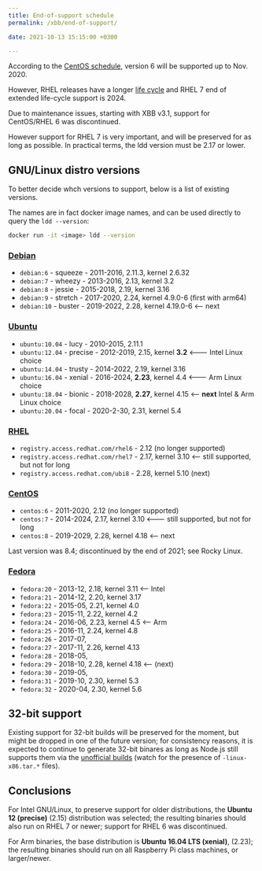 ```yaml
---
title: End-of-support schedule
permalink: /xbb/end-of-support/

date: 2021-10-13 15:15:00 +0300

---
```


According to the
[CentOS schedule](https://en.wikipedia.org/wiki/CentOS#End-of-support_schedule),
version 6 will be supported up to Nov. 2020.

However, RHEL releases have a longer
[life cycle](https://access.redhat.com/support/policy/updates/errata/#Life_Cycle_Dates)
and RHEL 7 end of extended life-cycle support is 2024.

Due to maintenance issues, starting with XBB v3.1, support for CentOS/RHEL 6
was discontinued.

However support for RHEL 7 is very important, and will be preserved for
as long as possible. In practical terms, the ldd version must be
2.17 or lower.

## GNU/Linux distro versions

To better decide whch versions to support, below is a list of existing versions.

The names are in fact docker image names, and can be used directly to query
the `ldd --version`:

```sh
docker run -it <image> ldd --version
```

### [Debian](https://en.wikipedia.org/wiki/Debian_version_history)

- `debian:6` - squeeze - 2011-2016, 2.11.3, kernel 2.6.32
- `debian:7` - wheezy - 2013-2016, 2.13, kernel 3.2
- `debian:8` - jessie - 2015-2018, 2.19, kernel 3.16
- `debian:9` - stretch - 2017-2020, 2.24, kernel 4.9.0-6 (first with arm64)
- `debian:10` - buster - 2019-2022, 2.28, kernel 4.19.0-6 <-- next

### [Ubuntu](https://en.wikipedia.org/wiki/Ubuntu_version_history)

- `ubuntu:10.04` - lucy - 2010-2015, 2.11.1
- `ubuntu:12.04` - precise - 2012-2019, 2.15, kernel **3.2** <--- Intel Linux choice
- `ubuntu:14.04` - trusty - 2014-2022, 2.19, kernel 3.16
- `ubuntu:16.04` - xenial - 2016-2024, **2.23**, kernel 4.4 <--- Arm Linux choice
- `ubuntu:18.04` - bionic - 2018-2028, **2.27**, kernel 4.15 <-- **next** Intel & Arm Linux choice
- `ubuntu:20.04` - focal - 2020-2-30, 2.31, kernel 5.4

### [RHEL](https://access.redhat.com/support/policy/updates/errata/#Life_Cycle_Dates)

- `registry.access.redhat.com/rhel6` - 2.12 (no longer supported)
- `registry.access.redhat.com/rhel7` - 2.17, kernel 3.10 <-- still supported, but not for long
- `registry.access.redhat.com/ubi8` - 2.28, kernel 5.10 (next)

### [CentOS](https://en.wikipedia.org/wiki/CentOS)

- `centos:6` - 2011-2020, 2.12 (no longer supported)
- `centos:7` - 2014-2024, 2.17, kernel 3.10 <--- still supported, but not for long
- `centos:8` - 2019-2029, 2.28, kernel 4.18 <-- next

Last version was 8.4; discontinued by the end of 2021; see Rocky Linux.

### [Fedora](https://en.wikipedia.org/wiki/Fedora_version_history)

- `fedora:20` - 2013-12, 2.18, kernel 3.11 <-- Intel
- `fedora:21` - 2014-12, 2.20, kernel 3.17
- `fedora:22` - 2015-05, 2.21, kernel 4.0
- `fedora:23` - 2015-11, 2.22, kernel 4.2
- `fedora:24` - 2016-06, 2.23, kernel 4.5 <-- Arm
- `fedora:25` - 2016-11, 2.24, kernel 4.8
- `fedora:26` - 2017-07,
- `fedora:27` - 2017-11, 2.26, kernel 4.13
- `fedora:28` - 2018-05,
- `fedora:29` - 2018-10, 2.28, kernel 4.18 <-- (next)
- `fedora:30` - 2019-05,
- `fedora:31` - 2019-10, 2.30, kernel 5.3
- `fedora:32` - 2020-04, 2.30, kernel 5.6

## 32-bit support

Existing support for 32-bit builds will be preserved for the moment,
but might be dropped in one of the future version; for consistency
reasons, it is expected to continue to generate 32-bit binares
as long as Node.js still supports them via the
[unofficial builds](https://unofficial-builds.nodejs.org/download/)
(watch for the presence of `-linux-x86.tar.*` files).

## Conclusions

For Intel GNU/Linux, to preserve support for older distributions,
the **Ubuntu 12 (precise)** (2.15) distribution was selected;
the resulting binaries should also run on RHEL 7 or newer;
support for RHEL 6 was discontinued.

For Arm binaries, the base distribution is **Ubuntu 16.04 LTS (xenial)**,
(2.23); the resulting binaries should run on all Raspberry Pi class
machines, or larger/newer.

